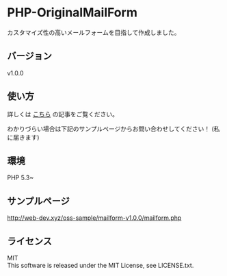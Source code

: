 # PHP-OriginalMailForm

カスタマイズ性の高いメールフォームを目指して作成しました。  

## バージョン

v1.0.0
    
## 使い方

詳しくは [こちら](http://web-dev.xyz/php-originalmailfrom/) の記事をご覧ください。

わかりづらい場合は下記のサンプルページからお問い合わせしてください！
(私に届きます)


## 環境
PHP 5.3~

## サンプルページ
http://web-dev.xyz/oss-sample/mailform-v1.0.0/mailform.php

## ライセンス
MIT  
This software is released under the MIT License, see LICENSE.txt.

